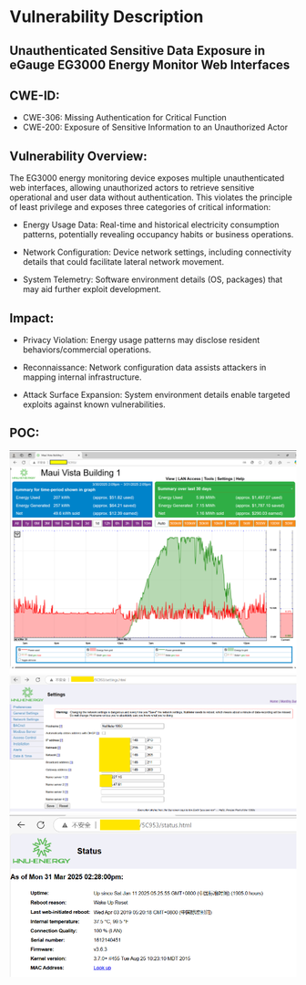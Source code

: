 # Vulnerability Description

## Unauthenticated Sensitive Data Exposure in eGauge EG3000 Energy Monitor Web Interfaces

## CWE-ID: 
- CWE-306: Missing Authentication for Critical Function
- CWE-200: Exposure of Sensitive Information to an Unauthorized Actor

## Vulnerability Overview:
The EG3000 energy monitoring device exposes multiple unauthenticated web interfaces, allowing unauthorized actors to retrieve sensitive operational and user data without authentication. This violates the principle of least privilege and exposes three categories of critical information:

- Energy Usage Data: Real-time and historical electricity consumption patterns, potentially revealing occupancy habits or business operations.

- Network Configuration: Device network settings, including connectivity details that could facilitate lateral network movement.

- System Telemetry: Software environment details (OS, packages) that may aid further exploit development.

## Impact:

- Privacy Violation: Energy usage patterns may disclose resident behaviors/commercial operations.

- Reconnaissance: Network configuration data assists attackers in mapping internal infrastructure.

- Attack Surface Expansion: System environment details enable targeted exploits against known vulnerabilities.

## POC:
![poc1.png](poc1.png)![poc2.png](poc2.png)![poc3.png](poc3.png)
